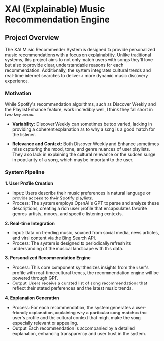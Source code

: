 # XAI (Explainable) Music Recommendation Engine

## Project Overview
The XAI Music Recommender System is designed to provide personalized music recommendations with a focus on explainability. Unlike traditional systems, this project aims to not only match users with songs they'll love but also to provide clear, understandable reasons for each recommendation. Additionally, the system integrates cultural trends and real-time internet searches to deliver a more dynamic music discovery experience.

### Motivation
While Spotify's recommendation algorithms, such as Discover Weekly and the Playlist Enhance feature, work incredibly well, I think they fall short in two key areas:

- **Variability:** Discover Weekly can sometimes be too varied, lacking in providing a coherent explanation as to why a song is a good match for the listener.

- **Relevance and Context:** Both Discover Weekly and Enhance sometimes miss capturing the mood, tone, and genre nuances of user playlists. They also lack in explaining the cultural relevance or the sudden surge in popularity of a song, which may be important to the user.

### System Pipeline
**1. User Profile Creation**
- Input: Users describe their music preferences in natural language or provide access to their Spotify playlists.
- Process: The system employs OpenAI's GPT to parse and analyze these descriptions, creating a rich user profile that encapsulates favorite genres, artists, moods, and specific listening contexts.

**2. Real-time Integration**
- Input: Data on trending music, sourced from social media, news articles, and viral content via the Bing Search API.
- Process: The system is designed to periodically refresh its understanding of the musical landscape with this data.
  
**3. Personalized Recommendation Engine**
- Process: This core component synthesizes insights from the user's profile with real-time cultural trends, the recommendation engine will be powered through GPT.
- Output: Users receive a curated list of song recommendations that reflect their stated preferences and the latest music trends.
  
**4. Explanation Generation**
- Process: For each recommendation, the system generates a user-friendly explanation, explaining why a particular song matches the user's profile and the cultural context that might make the song especially relevant or appealing.
- Output: Each recommendation is accompanied by a detailed explanation, enhancing transparency and user trust in the system.
